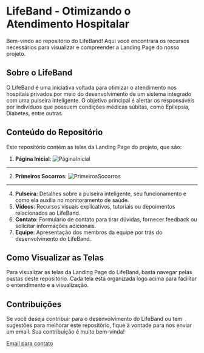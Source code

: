 # LifeBand - Otimizando o Atendimento Hospitalar

Bem-vindo ao repositório do LifeBand! Aqui você encontrará os recursos necessários para visualizar e compreender a Landing Page do nosso projeto. 

## Sobre o LifeBand

O LifeBand é uma iniciativa voltada para otimizar o atendimento nos hospitais privados por meio do desenvolvimento de um sistema integrado com uma pulseira inteligente. O objetivo principal é alertar os responsáveis por indivíduos que possuem condições médicas súbitas, como Epilepsia, Diabetes, entre outras.

## Conteúdo do Repositório

Este repositório contém as telas da Landing Page do projeto, que são:

1. **Página Inicial**:
![PáginaInicial](https://github.com/Life-Band/LifeBand-UX-UI/assets/111926496/8dc99cf6-aca3-4210-a036-8e10366df711)


<hr />

2. **Primeiros Socorros**:
![PrimeirosSocorros](https://github.com/Life-Band/LifeBand-UX-UI/assets/111926496/68e6aef3-2c0e-4cfd-86f6-f59e84b34523)


<hr />  

4. **Pulseira**: Detalhes sobre a pulseira inteligente, seu funcionamento e como ela auxilia no monitoramento de saúde.
5. **Vídeos**: Recursos visuais explicativos, tutoriais ou depoimentos relacionados ao LifeBand.
6. **Contato**: Formulário de contato para tirar dúvidas, fornecer feedback ou solicitar informações adicionais.
7. **Equipe**: Apresentação dos membros da equipe por trás do desenvolvimento do LifeBand.

## Como Visualizar as Telas

Para visualizar as telas da Landing Page do LifeBand, basta navegar pelas pastas deste repositório. Cada tela está organizada logo acima para facilitar o entendimento e a visualização.

## Contribuições

Se você deseja contribuir para o desenvolvimento do LifeBand ou tem sugestões para melhorar este repositório, fique à vontade para nos enviar um email. Sua contribuição é muito bem-vinda!

<a href="mailto:lifeband.proa@gmail.com"> Email para contato </a>
